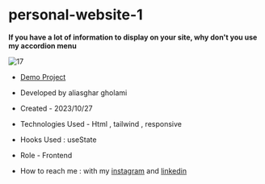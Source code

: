 # personal-website-1

**If you have a lot of information to display on your site, why don't you use my accordion menu**

![17](https://github.com/aliasghardev/personal-website-1/assets/144837096/4bab248b-937b-4b04-80f8-ea36331616cf)


- [Demo Project](https://aliasghardev.github.io/personal-website-1/)

- Developed by aliasghar gholami

- Created - 2023/10/27

- Technologies Used - Html , tailwind , responsive 

- Hooks Used : useState 

- Role - Frontend

- How to reach me : with my [instagram](https://www.instagram.com/aliasghar.gholami_dev) and [linkedin](https://www.linkedin.com/in/aliasghar-gholami-a1229a290)
